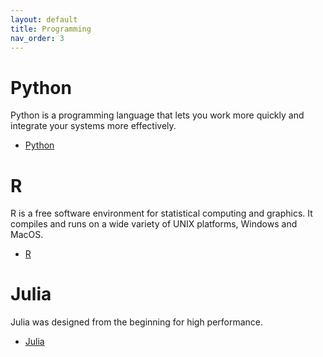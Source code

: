 ```yaml
---
layout: default
title: Programming
nav_order: 3
---
```


# Python

Python is a programming language that lets you work more quickly and integrate your systems more effectively.

- [Python](https://www.python.org/)

# R

R is a free software environment for statistical computing and graphics. It compiles and runs on a wide variety of UNIX platforms, Windows and MacOS.

- [R](https://www.r-project.org/)

# Julia

Julia was designed from the beginning for high performance.

- [Julia](https://julialang.org/)
